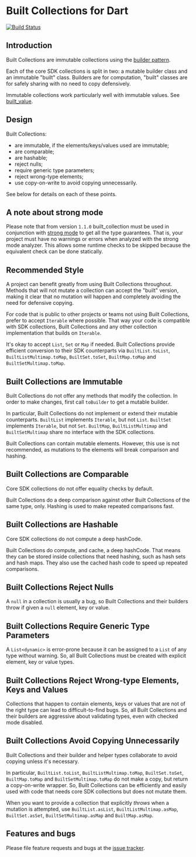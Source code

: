 # Built Collections for Dart
[![Build Status](https://travis-ci.org/google/built_collection.dart.svg?branch=master)](https://travis-ci.org/google/built_collection.dart)
## Introduction

Built Collections are immutable collections using the
[builder pattern](http://en.wikipedia.org/wiki/Builder_pattern).

Each of the core SDK collections is split in two: a mutable builder class
and an immutable "built" class. Builders are for computation,
"built" classes are for safely sharing with no need to copy defensively.

Immutable collections work particularly well with immutable values. See
[built_value](https://github.com/google/built_value.dart#built-values-for-dart).

## Design

Built Collections:

* are immutable, if the elements/keys/values used are immutable;
* are comparable;
* are hashable;
* reject nulls;
* require generic type parameters;
* reject wrong-type elements;
* use copy-on-write to avoid copying unnecessarily.

See below for details on each of these points.


## A note about strong mode

Please note that from version `1.1.0` built_collection must be used in
conjunction with
[strong mode](https://github.com/dart-lang/dev_compiler/blob/master/STRONG_MODE.md)
to get all the type guarantees. That is, your project must have no warnings or
errors when analyzed with the strong mode analyzer. This allows some runtime
checks to be skipped because the equivalent check can be done statically.


## Recommended Style

A project can benefit greatly from using Built Collections throughout.
Methods that will not mutate a collection can accept the "built" version,
making it clear that no mutation will happen and completely avoiding
the need for defensive copying.

For code that is public to other projects or teams not using
Built Collections, prefer to accept `Iterable` where possible. That way
your code is compatible with SDK collections, Built Collections and any
other collection implementation that builds on `Iterable`.

It's okay to accept `List`, `Set` or `Map` if needed. Built Collections
provide efficient conversion to their SDK counterparts via
`BuiltList.toList`, `BuiltListMultimap.toMap`, `BuiltSet.toSet`,
`BuiltMap.toMap` and `BuiltSetMultimap.toMap`.


## Built Collections are Immutable

Built Collections do not offer any methods that modify the collection. In
order to make changes, first call `toBuilder` to get a mutable builder.

In particular, Built Collections do not implement or extend their mutable
counterparts. `BuiltList` implements `Iterable`, but not `List`. `BuiltSet`
implements `Iterable`, but not `Set`. `BuiltMap`, `BuiltListMultimap` and
`BuiltSetMultimap` share no interface with the SDK collections.

Built Collections can contain mutable elements. However, this use is not
recommended, as mutations to the elements will break comparison and
hashing.


## Built Collections are Comparable

Core SDK collections do not offer equality checks by default.

Built Collections do a deep comparison against other Built Collections
of the same type, only. Hashing is used to make repeated comparisons fast.


## Built Collections are Hashable

Core SDK collections do not compute a deep hashCode.

Built Collections do compute, and cache, a deep hashCode. That means they
can be stored inside collections that need hashing, such as hash sets and
hash maps. They also use the cached hash code to speed up repeated
comparisons.


## Built Collections Reject Nulls

A `null` in a collection is usually a bug, so Built Collections and their
builders throw if given a `null` element, key or value.


## Built Collections Require Generic Type Parameters

A `List<dynamic>` is error-prone because it can be assigned to a `List` of
any type without warning. So, all Built Collections must be created with
explicit element, key or value types.


## Built Collections Reject Wrong-type Elements, Keys and Values

Collections that happen to contain elements, keys or values that are not of
the right type can lead to difficult-to-find bugs. So, all Built
Collections and their builders are aggressive about validating types, even
with checked mode disabled.


## Built Collections Avoid Copying Unnecessarily

Built Collections and their builder and helper types collaborate to avoid
copying unless it's necessary.

In particular, `BuiltList.toList`, `BuiltListMultimap.toMap`,
`BuiltSet.toSet`, `BuiltMap.toMap` and `BuiltSetMultimap.toMap` do not make
a copy, but return a copy-on-write wrapper. So, Built Collections can be
efficiently and easily used with code that needs core SDK collections but
does not mutate them.

When you want to provide a collection that explicitly _throws_ when a
mutation is attempted, use `BuiltList.asList`,
`BuiltListMultimap.asMap`, `BuiltSet.asSet`, `BuiltSetMultimap.asMap`
and `BuiltMap.asMap`.

## Features and bugs

Please file feature requests and bugs at the [issue tracker][tracker].

[tracker]: https://github.com/google/built-collection-dart/issues
